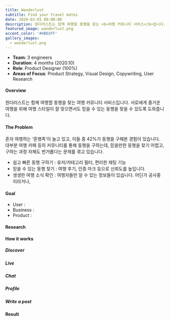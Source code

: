 ```yaml
---
title: Wanderlust
subtitle: Find your travel mates
date: 2020-03-01 00:00:00
description: 원더러스트는 함께 여행할 동행을 찾는 <b>여행 커뮤니티 서비스</b>입니다. 서로에게 즐거운 여행을 위해 여행 스타일이 잘 맞으면서 동시에 믿을만한 동행을 찾을 수 있도록 도와줍니다.
featured_image: wanderlust.png
accent_color: '#4BD2FF'
gallery_images:
  - wanderlust.png
---
```

* **Team**: 3 engineers
* **Duration**: 4 months (2020.10)
* **Role**: Product Designer (100%)
* **Areas of Focus**: Product Strategy, Visual Design, Copywriting, User Research

#### Overview
원더러스트는 함께 여행할 동행을 찾는 여행 커뮤니티 서비스입니다. 서로에게 즐거운 여행을 위해 여행 스타일이 잘 맞으면서도 믿을 수 있는 동행을 찾을 수 있도록 도와줍니다.

#### The Problem
혼자 여행하는 ‘혼행족’이 늘고 있고, 이들 중 42%가 동행을 구해본 경험이 있습니다. 대부분 여행 카페 등의 커뮤니티를 통해 동행을 구하는데, 믿을만한 동행을 찾기 어렵고, 구하는 과정 자체도 번거롭다는 문제를 겪고 있습니다.
- 쉽고 빠른 동행 구하기 : 유저/카테고리 필터, 편리한 채팅 기능
- 믿을 수 있는 동행 찾기 : 여행 후기, 인증 마크 등으로 신뢰도를 높입니다.
- 생생한 여행 소식 확인 : 여행자들만 알 수 있는 정보들이 있습니다. 어딘가 공사중이라거나, 

#### Goal
- User : 
- Business :
- Product : 


#### Research

#### How it works
##### Discover
##### Live
##### Chat
##### Profile
##### Write a post


#### Result
